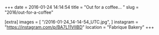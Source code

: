 +++
date = 2016-01-24 14:14:54
title = "Out for a coffee… "
slug = "2016/out-for-a-coffee"

[extra]
images = [
    "/2016-01-24_14-14-54_UTC.jpg",
]
instagram = "https://instagram.com/p/BA7L11VIIBD"
location = "Fabrique Bakery"
+++

